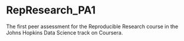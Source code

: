 RepResearch_PA1
===============

The first peer assessment for the Reproducible Research course in the Johns Hopkins Data Science track on Coursera.
